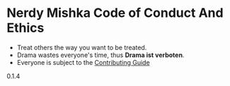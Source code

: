# Nerdy Mishka Code of Conduct And Ethics

- Treat others the way you want to be treated.
- Drama wastes everyone's time, thus **Drama ist verboten**.
- Everyone is subject to the [Contributing Guide](CONTRIBUTING.md)

 0.1.4